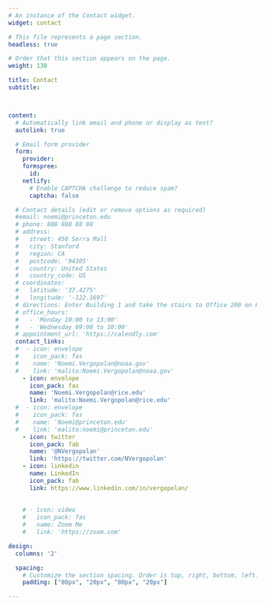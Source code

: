 ```yaml
---
# An instance of the Contact widget.
widget: contact

# This file represents a page section.
headless: true

# Order that this section appears on the page.
weight: 130

title: Contact
subtitle:



content:
  # Automatically link email and phone or display as text?
  autolink: true

  # Email form provider
  form:
    provider: 
    formspree:
      id:
    netlify:
      # Enable CAPTCHA challenge to reduce spam?
      captcha: false

  # Contact details (edit or remove options as required)
  #email: noemi@princeton.edu
  # phone: 888 888 88 88
  # address:
  #   street: 450 Serra Mall
  #   city: Stanford
  #   region: CA
  #   postcode: '94305'
  #   country: United States
  #   country_code: US
  # coordinates:
  #   latitude: '37.4275'
  #   longitude: '-122.1697'
  # directions: Enter Building 1 and take the stairs to Office 200 on Floor 2
  # office_hours:
  #   - 'Monday 10:00 to 13:00'
  #   - 'Wednesday 09:00 to 10:00'
  # appointment_url: 'https://calendly.com'
  contact_links:
  #  - icon: envelope
  #    icon_pack: fas
  #    name: 'Noemi.Vergopolan@noaa.gov'
  #    link: 'malito:Noemi.Vergopolan@noaa.gov'
    - icon: envelope
      icon_pack: fas
      name: 'Noemi.Vergopolan@rice.edu'
      link: 'malito:Noemi.Vergopolan@rice.edu'
  #  - icon: envelope
  #    icon_pack: fas
  #    name: 'Noemi@princeton.edu'
  #    link: 'malito:noemi@princeton.edu'
    - icon: twitter
      icon_pack: fab
      name: '@NVergopolan'
      link: 'https://twitter.com/NVergopolan'
    - icon: linkedin
      name: LinkedIn
      icon_pack: fab
      link: https://www.linkedin.com/in/vergopolan/
    
    
    # - icon: video
    #   icon_pack: fas
    #   name: Zoom Me
    #   link: 'https://zoom.com'

design:
  columns: '2'

  spacing:
    # Customize the section spacing. Order is top, right, bottom, left.
    padding: ["80px", "20px", "80px", "20px"]

---
```


